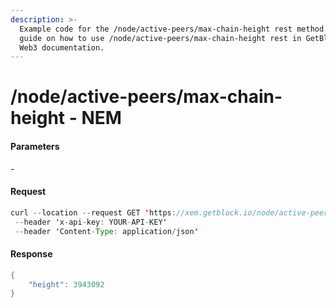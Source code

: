 ```yaml
---
description: >-
  Example code for the /node/active-peers/max-chain-height rest method. Сomplete
  guide on how to use /node/active-peers/max-chain-height rest in GetBlock.io
  Web3 documentation.
---
```


# /node/active-peers/max-chain-height - NEM

#### Parameters

\-

#### Request

```java
curl --location --request GET 'https://xem.getblock.io/node/active-peers/max-chain-height' 
 --header 'x-api-key: YOUR-API-KEY' 
 --header 'Content-Type: application/json'
```

#### Response

```java
{
    "height": 3943092
}
```

